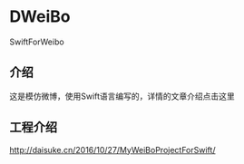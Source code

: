# DWeiBo
SwiftForWeibo

## 介绍
这是模仿微博，使用Swift语言编写的，详情的文章介绍点击这里


## 工程介绍

http://daisuke.cn/2016/10/27/MyWeiBoProjectForSwift/
